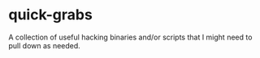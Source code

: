 # quick-grabs
A collection of useful hacking binaries and/or scripts that I might need to pull down as needed.

